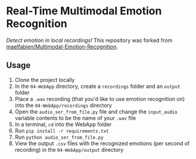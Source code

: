 # Real-Time Multimodal Emotion Recognition
*Detect emotion in local recordings!* This repository was forked from [maelfabien/Multimodal-Emotion-Recognition](https://github.com/maelfabien/Multimodal-Emotion-Recognition).

## Usage
1. Clone the project locally
2. In the `04-WebApp` directory, create a `recordings` folder and an `output` folder
2. Place a `.wav` recording (that you'd like to use emotion recognition on) into the `04-WebApp/recordings` directory
3. Open the `audio_ser_from_file.py` file and change the `input_audio` variable contents to be the name of your `.wav` file
4. In a terminal, `cd` into the WebApp folder
5. Run `pip install -r requirements.txt`
6. Run `python audio_ser_from_file.py`
7. View the output `.csv` files with the recognized emotions (per second of recording) in the `04-WebApp/output` directory